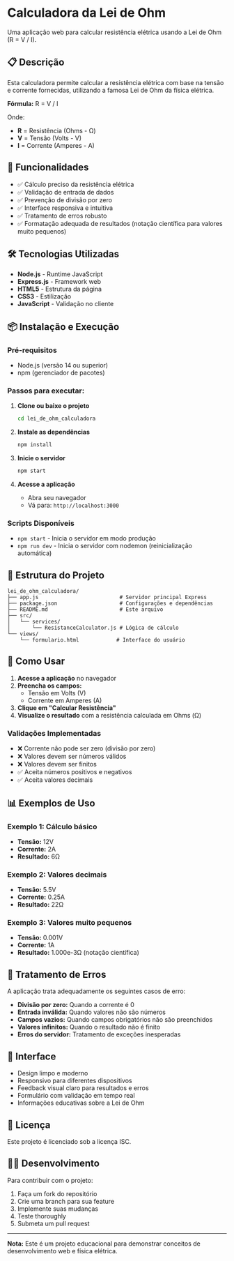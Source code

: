 # Calculadora da Lei de Ohm

Uma aplicação web para calcular resistência elétrica usando a Lei de Ohm (R = V / I).

## 📋 Descrição

Esta calculadora permite calcular a resistência elétrica com base na tensão e corrente fornecidas, utilizando a famosa Lei de Ohm da física elétrica.

**Fórmula:** R = V / I

Onde:

- **R** = Resistência (Ohms - Ω)
- **V** = Tensão (Volts - V)
- **I** = Corrente (Amperes - A)

## 🚀 Funcionalidades

- ✅ Cálculo preciso da resistência elétrica
- ✅ Validação de entrada de dados
- ✅ Prevenção de divisão por zero
- ✅ Interface responsiva e intuitiva
- ✅ Tratamento de erros robusto
- ✅ Formatação adequada de resultados (notação científica para valores muito pequenos)

## 🛠️ Tecnologias Utilizadas

- **Node.js** - Runtime JavaScript
- **Express.js** - Framework web
- **HTML5** - Estrutura da página
- **CSS3** - Estilização
- **JavaScript** - Validação no cliente

## 📦 Instalação e Execução

### Pré-requisitos

- Node.js (versão 14 ou superior)
- npm (gerenciador de pacotes)

### Passos para executar:

1. **Clone ou baixe o projeto**

   ```bash
   cd lei_de_ohm_calculadora
   ```

2. **Instale as dependências**

   ```bash
   npm install
   ```

3. **Inicie o servidor**

   ```bash
   npm start
   ```

4. **Acesse a aplicação**
   - Abra seu navegador
   - Vá para: `http://localhost:3000`

### Scripts Disponíveis

- `npm start` - Inicia o servidor em modo produção
- `npm run dev` - Inicia o servidor com nodemon (reinicialização automática)

## 📁 Estrutura do Projeto

```
lei_de_ohm_calculadora/
├── app.js                          # Servidor principal Express
├── package.json                    # Configurações e dependências
├── README.md                       # Este arquivo
├── src/
│   └── services/
│       └── ResistanceCalculator.js # Lógica de cálculo
└── views/
    └── formulario.html            # Interface do usuário
```

## 🔧 Como Usar

1. **Acesse a aplicação** no navegador
2. **Preencha os campos:**
   - Tensão em Volts (V)
   - Corrente em Amperes (A)
3. **Clique em "Calcular Resistência"**
4. **Visualize o resultado** com a resistência calculada em Ohms (Ω)

### Validações Implementadas

- ❌ Corrente não pode ser zero (divisão por zero)
- ❌ Valores devem ser números válidos
- ❌ Valores devem ser finitos
- ✅ Aceita números positivos e negativos
- ✅ Aceita valores decimais

## 📊 Exemplos de Uso

### Exemplo 1: Cálculo básico

- **Tensão:** 12V
- **Corrente:** 2A
- **Resultado:** 6Ω

### Exemplo 2: Valores decimais

- **Tensão:** 5.5V
- **Corrente:** 0.25A
- **Resultado:** 22Ω

### Exemplo 3: Valores muito pequenos

- **Tensão:** 0.001V
- **Corrente:** 1A
- **Resultado:** 1.000e-3Ω (notação científica)

## 🐛 Tratamento de Erros

A aplicação trata adequadamente os seguintes casos de erro:

- **Divisão por zero:** Quando a corrente é 0
- **Entrada inválida:** Quando valores não são números
- **Campos vazios:** Quando campos obrigatórios não são preenchidos
- **Valores infinitos:** Quando o resultado não é finito
- **Erros do servidor:** Tratamento de exceções inesperadas

## 🎨 Interface

- Design limpo e moderno
- Responsivo para diferentes dispositivos
- Feedback visual claro para resultados e erros
- Formulário com validação em tempo real
- Informações educativas sobre a Lei de Ohm

## 📝 Licença

Este projeto é licenciado sob a licença ISC.

## 👨‍💻 Desenvolvimento

Para contribuir com o projeto:

1. Faça um fork do repositório
2. Crie uma branch para sua feature
3. Implemente suas mudanças
4. Teste thoroughly
5. Submeta um pull request

---

**Nota:** Este é um projeto educacional para demonstrar conceitos de desenvolvimento web e física elétrica.
